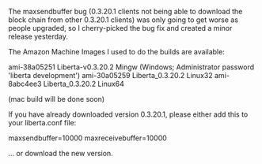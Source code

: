 The maxsendbuffer bug (0.3.20.1 clients not being able to download the block chain from other 0.3.20.1 clients) was only going to get
worse as people upgraded, so I cherry-picked the bug fix and created a minor release yesterday.

The Amazon Machine Images I used to do the builds are available:

  ami-38a05251   Liberta-v0.3.20.2 Mingw    (Windows; Administrator password 'liberta development')
  ami-30a05259   Liberta_0.3.20.2 Linux32
  ami-8abc4ee3   Liberta_0.3.20.2 Linux64

(mac build will be done soon)

If you have already downloaded version 0.3.20.1, please either add this to your liberta.conf file:

  maxsendbuffer=10000
  maxreceivebuffer=10000

... or download the new version.
